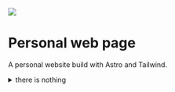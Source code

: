 ![](https://img.shields.io/badge/human-coded-178637)

# Personal web page
A personal website build with Astro and Tailwind. 

<details>
<summary>there is nothing</summary>
  Gotcha! I told you there is nothing
</details>
